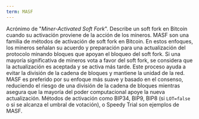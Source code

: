 ```yaml
---
term: MASF
---
```


Acrónimo de "*Miner-Activated Soft Fork*". Describe un soft fork en Bitcoin cuando su activación proviene de la acción de los mineros. MASF son una familia de métodos de activación de soft fork en Bitcoin. En estos enfoques, los mineros señalan su acuerdo y preparación para una actualización del protocolo minando bloques que apoyan el bloqueo del soft fork. Si una mayoría significativa de mineros vota a favor del soft fork, se considera que la actualización es aceptada y se activa más tarde. Este proceso ayuda a evitar la división de la cadena de bloques y mantiene la unidad de la red. MASF es preferido por su enfoque más suave y basado en el consenso, reduciendo el riesgo de una división de la cadena de bloques mientras asegura que la mayoría del poder computacional apoye la nueva actualización. Métodos de activación como BIP34, BIP9, BIP8 (si `LOT=false` o si se alcanza el umbral de votación), o Speedy Trial son ejemplos de MASF.